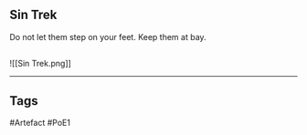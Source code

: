 ## Sin Trek
Do not let them step on your feet. Keep them at bay.
##
![[Sin Trek.png]]

---
## Tags
#Artefact
#PoE1
